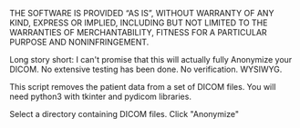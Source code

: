 THE SOFTWARE IS PROVIDED “AS IS”, WITHOUT WARRANTY OF ANY KIND, EXPRESS OR IMPLIED, INCLUDING BUT NOT LIMITED TO THE WARRANTIES OF MERCHANTABILITY, FITNESS FOR A PARTICULAR PURPOSE AND NONINFRINGEMENT.

Long story short: I can't promise that this will actually fully Anonymize your DICOM. No extensive testing has been done. No verification. WYSIWYG.

This script removes the patient data from a set of DICOM files.
You will need python3 with tkinter and pydicom libraries.

Select a directory containing DICOM files. Click "Anonymize"
